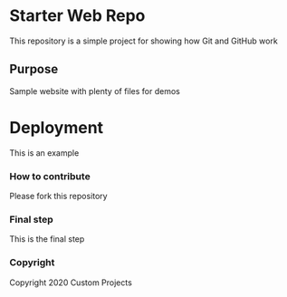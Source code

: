 # Starter Web Repo

This repository is a simple project for showing how Git and GitHub work

## Purpose

Sample website with plenty of files for demos

# Deployment

This is an example

### How to contribute

Please fork this repository

### Final step

This is the final step

### Copyright

Copyright 2020 Custom Projects